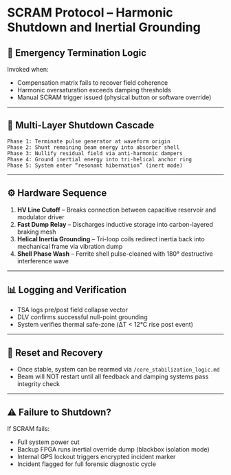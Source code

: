 # SCRAM Protocol – Harmonic Shutdown and Inertial Grounding

## 🛑 Emergency Termination Logic

Invoked when:
- Compensation matrix fails to recover field coherence  
- Harmonic oversaturation exceeds damping thresholds  
- Manual SCRAM trigger issued (physical button or software override)

---

## 🔐 Multi-Layer Shutdown Cascade

```text
Phase 1: Terminate pulse generator at waveform origin  
Phase 2: Shunt remaining beam energy into absorber shell  
Phase 3: Nullify residual field via anti-harmonic dampers  
Phase 4: Ground inertial energy into tri-helical anchor ring  
Phase 5: System enter “resonant hibernation” (inert mode)
```

---

## ⚙️ Hardware Sequence

1. **HV Line Cutoff** – Breaks connection between capacitive reservoir and modulator driver  
2. **Fast Dump Relay** – Discharges inductive storage into carbon-layered braking mesh  
3. **Helical Inertia Grounding** – Tri-loop coils redirect inertia back into mechanical frame via vibration dump  
4. **Shell Phase Wash** – Ferrite shell pulse-cleaned with 180° destructive interference wave

---

## 📊 Logging and Verification

- TSA logs pre/post field collapse vector  
- DLV confirms successful null-point grounding  
- System verifies thermal safe-zone (ΔT < 12°C rise post event)

---

## 🔧 Reset and Recovery

- Once stable, system can be rearmed via `/core_stabilization_logic.md`  
- Beam will NOT restart until all feedback and damping systems pass integrity check

---

## ⚠️ Failure to Shutdown?

If SCRAM fails:
- Full system power cut  
- Backup FPGA runs inertial override dump (blackbox isolation mode)  
- Internal GPS lockout triggers encrypted incident marker  
- Incident flagged for full forensic diagnostic cycle
